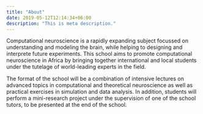 ```yaml
---
title: "About"
date: 2019-05-12T12:14:34+06:00
description: "This is meta description."
---
```


Computational neuroscience is a rapidly expanding subject focussed on understanding and modeling the brain, while helping to designing and interprete future experiments. This school aims to promote computational neuroscience in Africa by bringing together international and local students under the tutelage of world-leading experts in the field.

The format of the school will be a combination of intensive lectures on advanced topics in computational and theoretical neuroscience as well as practical exercises in simulation and data analysis. In addition, students will perform a mini-research project under the supervision of one of the school tutors, to be presented at the end of the school.